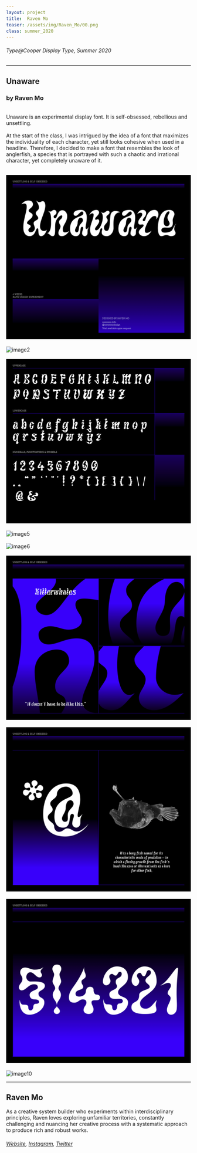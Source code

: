 ```yaml
---
layout: project
title:  Raven Mo
teaser: /assets/img/Raven_Mo/00.png
class: summer_2020
---
```

###### Type@Cooper Display Type, Summer 2020 ######
---
## Unaware ##
### by Raven Mo ###
<br>
Unaware is an experimental display font. It is self-obsessed, rebellious and unsettling.
<br><br>
At the start of the class, I was intrigued by the idea of a font that maximizes the individuality of each character, yet still looks cohesive when used in a headline. Therefore, I decided to make a font that resembles the look of anglerfish, a species that is portrayed with such a chaotic and irrational character, yet completely unaware of it. 
<br><br>

![image1](/assets/img/Raven_Mo/01.png)
<br><br>
![image2](/assets/img/Raven_Mo/02.png)
<br><br>
![image3](/assets/img/Raven_Mo/03.png)
<br><br>
![image5](/assets/img/Raven_Mo/04.png)
<br><br>
![image6](/assets/img/Raven_Mo/05.png)
<br><br>
![image7](/assets/img/Raven_Mo/06.png)
<br><br>
![image8](/assets/img/Raven_Mo/07.png)
<br><br>
![image9](/assets/img/Raven_Mo/08.png)
<br><br>
![image10](/assets/img/Raven_Mo/09.png)

---
## Raven Mo ##
As a creative system builder who experiments within interdisciplinary principles, Raven loves exploring unfamiliar territories, constantly challenging and nuancing her creative process with a systematic approach to produce rich and robust works. 
<br>
###### [Website](https://www.ravenmo.info/), [Instagram](https://www.instagram.com/ravenmodesign/), [Twitter](https://twitter.com/ravenmodesign/) ######
